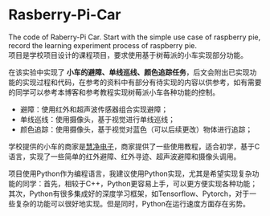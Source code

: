 # Rasberry-Pi-Car
The code of Raberry-Pi Car. Start with the simple use case of raspberry pie, record the learning experiment process of raspberry pie.  
项目是学校项目设计的课程项目，要求使用基于树莓派的小车实现部分功能。

在该实验中实现了 **小车的避障、单线巡线、颜色追踪任务**，后文会附出已实现功能的实现过程和代码，在参考的资料中有部分有待实现的内容以供参考，如有需要的同学可以参考本博客和参考教程实现树莓派小车各种功能的控制。

* 避障：使用红外和超声波传感器组合实现避障；
* 单线巡线：使用摄像头，基于视觉进行单线巡线；
* 颜色追踪：使用摄像头，基于视觉对蓝色（可以后续更改）物体进行追踪；

学校提供的小车的商家是[慧净电子](http://www.hlmcu.com/)，商家提供了一些使用教程，适合初学，基于C语言，实现了一些简单的红外避障、红外寻迹、超声波避障和摄像头调用。

项目使用Python作为编程语言，我建议使用Python实现，尤其是希望实现复杂功能的同学：首先，相较于C++，Python更容易上手，可以更方便实现各种功能；其次，Python有很多集成好的深度学习框架，如Tensorflow、Pytorch，对于一些复杂的功能可以很好地实现。但是同时，Python在运行速度方面存在劣势。
